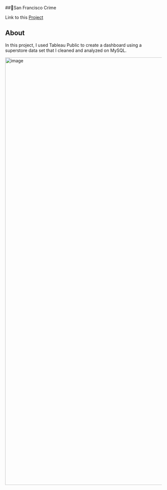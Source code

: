 
##🌉San Francisco Crime

Link to this [Project](https://public.tableau.com/app/profile/kevin.wong5782/viz/SanFranciscoCrime_16912854144130/Dashboard1)

## About

In this project, I used Tableau Public to create a dashboard using a superstore data set that I cleaned and analyzed on MySQL.


<img width="1371" alt="image" src="https://github.com/KevinWongSF/Portfolio/assets/136656858/986eb74c-9a13-42c7-958d-65704981b70c">
